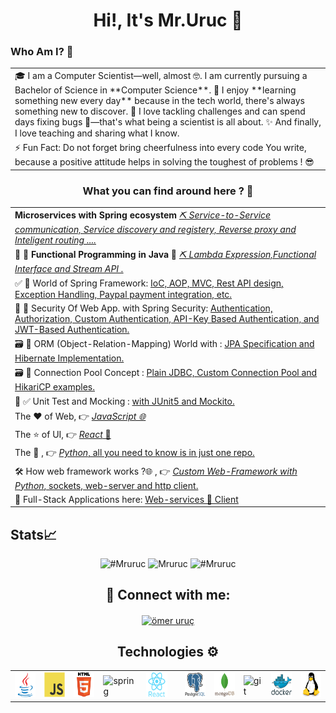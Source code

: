 <h1 align="center">  Hi!, It's Mr.Uruc 👋 </h1>

<h3>Who Am I? 🤔</h3>
<table>
<tr>
  <td valign="center">
    🎓 I am a Computer Scientist—well, almost 🤓. I am currently pursuing a Bachelor of Science in **Computer Science**.
    🌱 I enjoy **learning something new every day** because in the tech world, there's always something new to discover.
    🎯 I love tackling challenges and can spend days fixing bugs 🤪—that's what being a scientist is all about.
    ✨ And finally, I love teaching and sharing what I know.
  </td>
</tr>
<tr>
    <td>
          ⚡ Fun Fact: Do not forget bring cheerfulness into every code You write, because a positive attitude helps in solving the toughest of problems ! 😎
    </td>
</tr>
</table>

<h3 align="center"> What you can find around here ?  🔭</h3>
<table>
    <tbody>
       <tr>
           <td>
                 <strong> Microservices with Spring ecosystem </strong> 
                 <a href="https://github.com/Mruruc/Functional_Programing">
                <em> &#9935; Service-to-Service communication, Service discovery and registery, Reverse proxy and Inteligent routing ....</em>
                 </a>
           </td>
        </tr>
        <tr>
           <td>
                 <strong> 🔭  🍃 Functional Programming in Java 🍃 </strong> 
                 <a href="https://github.com/Mruruc/Functional_Programing">
                <em> &#9935;  Lambda Expression,Functional Interface and Stream API .</em>
                 </a>
           </td>
        </tr>
        <tr>
           <td>
                 &#9989; 🌱 World of Spring Framework: 
            <a href="https://github.com/Mruruc/Spring-Boot-Applications">
                IoC, AOP, MVC, Rest API design, Exception Handling, Paypal payment integration, etc.
            </a>
           </td>
        </tr>
        <tr>
           <td>
                 🔐 🌱 Security Of Web App. with Spring Security: 
            <a href="https://github.com/Mruruc/understanding_spring_security">
               Authentication, Authorization, Custom Authentication, API-Key Based Authentication, and JWT-Based Authentication.
            </a>
           </td>
        </tr>
        <tr>
           <td>
                🗃️ 🔄 ORM (Object-Relation-Mapping) World with :  
            <a href="https://github.com/Mruruc/Java_ORM">
               JPA Specification and Hibernate Implementation.
            </a>
           </td>
        </tr>
        <tr>
           <td>
                🗃️ 🌊 Connection Pool Concept :  
            <a href="https://github.com/Mruruc/Plain-JDBC-JDBC-connection-pool">
               Plain JDBC, Custom Connection Pool and HikariCP examples.
            </a>
           </td>
        </tr>
        <tr>
           <td>
                🧪 ✅ Unit Test and Mocking :  
            <a href="https://github.com/Mruruc/Junit-Mockito">
               with JUnit5 and Mockito.
            </a>
           </td>
        </tr>        
        <tr>
           <td>
                 The ❤️ of Web,  &#128073; <a href="https://github.com/Mruruc/javaScript_v2"><em>JavaScript 🌐</em></a>
           </td>
        </tr>
         <tr>
           <td>
                The ⭐ of UI,  &#128073; <a href="https://github.com/Mruruc/React_v1"><em>React</em> 🎨</a>
           </td>
        </tr>
        <tr>
           <td>
                The  🐍 ,  &#128073; <a href="https://github.com/Mruruc/python_v2"><em>Python</em>, all you need to know is in just one repo.</a>
           </td>
        </tr>
        <tr>
           <td>
                🛠️ How web framework works ?🌐 ,  &#128073; <a href="https://github.com/Mruruc/python_web"><em>Custom Web-Framework with Python</em>, sockets, web-server and http client.</a>
           </td>
        </tr>
         <tr>
           <td>
                 🔭  Full-Stack Applications here: <a href="https://github.com/Mruruc/FullStackApplications">Web-services 🔗 Client</a>
           </td>
        </tr>
    </tbody>
</table>

## Stats📈 
<p align="center"> 
    <img width="40%" src="https://github-readme-stats.vercel.app/api/top-langs?username=Mruruc&show_icons=true&theme=dracula&title_color=ff8000&text_color=ffffff&bg_color=6a6a6a&locale=en&layout=compact&hide_border=true" alt="#Mruruc" />  
    <img width="48%" src="https://github-readme-stats.vercel.app/api?username=Mruruc&show_icons=true&theme=dracula&title_color=ff8000&text_color=ffffff&bg_color=6a6a6a&locale=en&hide_border=true" alt="Mruruc" >
    <img width="48%" src="https://github-readme-streak-stats.herokuapp.com/?user=Mruruc&theme=highcontrast&hide_border=true" alt="#Mruruc" /> 
</p>

 <h2 align="center">🔗 Connect with me:</h2>
 <p align="center">
<a href="https://www.linkedin.com/in/%C3%B6mer-uru%C3%A7-9ab9a8223" target="blank">
<img align="center" src="https://raw.githubusercontent.com/rahuldkjain/github-profile-readme-generator/master/src/images/icons/Social/linked-in-alt.svg" alt="ömer uruç" height="30" width="40" />
</a>
</p>


<table>
    <thead>
        <h2 align="center">Technologies ⚙️ </h2>
    </thead>
    <tbody>
        <tr>
            <td>
                <img src="https://raw.githubusercontent.com/devicons/devicon/master/icons/java/java-original.svg" alt="java" width="40" height="40"/> 
            </td>
            <td>
                <img src="https://raw.githubusercontent.com/devicons/devicon/master/icons/javascript/javascript-original.svg" alt="javascript" width="40" height="40"/>
            </td>
            <td>
                <img src="https://raw.githubusercontent.com/devicons/devicon/master/icons/html5/html5-original-wordmark.svg" alt="html5" width="40" height="40"/> 
            </td>
            <td>
                <img src="https://www.vectorlogo.zone/logos/springio/springio-icon.svg" alt="spring" width="40" height="40"/> 
            </td>
            <td>
                <img src="https://raw.githubusercontent.com/devicons/devicon/master/icons/react/react-original-wordmark.svg" alt="react" width="40" height="40"/>
            </td>
             <td>
            </td>
           <td>
                <img src="https://raw.githubusercontent.com/devicons/devicon/master/icons/postgresql/postgresql-original-wordmark.svg" alt="postgresql" width="40" height="40"/> 
           </td>
           <td>
               <img src="https://raw.githubusercontent.com/devicons/devicon/master/icons/mongodb/mongodb-original-wordmark.svg" alt="mongodb" width="40" height="40"/> 
           </td>
           <td>
                <img src="https://www.vectorlogo.zone/logos/git-scm/git-scm-icon.svg" alt="git" width="40" height="40"/> 
           </td>
           <td>
                <img src="https://raw.githubusercontent.com/devicons/devicon/master/icons/docker/docker-original-wordmark.svg" alt="docker" width="40" height="40"/> 
           </td>
            <td> 
                <img src="https://raw.githubusercontent.com/devicons/devicon/master/icons/linux/linux-original.svg" alt="linux" width="40" height="40"/> 
            </td>
        </tr>
    </tbody>
</table>
